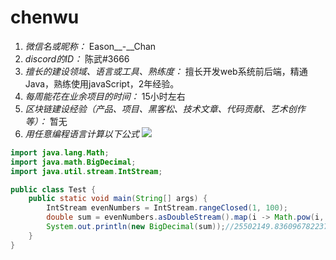 # chenwu

1. *微信名或昵称：* Eason__-__Chan
2. *discord的ID：* 陈武#3666
3. *擅长的建设领域、语言或工具、熟练度：* 擅长开发web系统前后端，精通Java，熟练使用javaScript，2年经验。
4. *每周能花在业余项目的时间：* 15小时左右
5. *区块链建设经验（产品、项目、黑客松、技术文章、代码贡献、艺术创作等）：* 暂无
6. *用任意编程语言计算以下公式*
![](https://latex.codecogs.com/svg.image?\sum_{n=1}^{100}\left&space;(n^{3}-\sqrt[3]{n}&space;\right&space;))

```Java
import java.lang.Math;
import java.math.BigDecimal;
import java.util.stream.IntStream;

public class Test {
    public static void main(String[] args) {
        IntStream evenNumbers = IntStream.rangeClosed(1, 100);
        double sum = evenNumbers.asDoubleStream().map(i -> Math.pow(i, 3) - Math.pow(i, 1.0 / 3)).sum();
        System.out.println(new BigDecimal(sum));//25502149.8360967822372913360595703125
    }
}
```